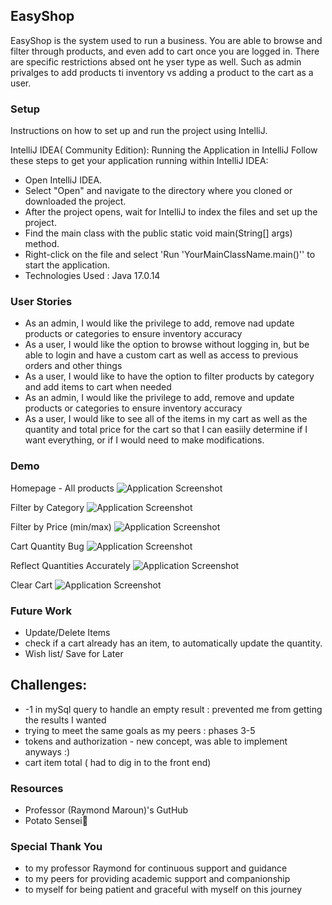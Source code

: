 ##  EasyShop
EasyShop is the system used to run a business. You are able to browse and filter through products, and even add to cart once you are logged in. There are specific restrictions absed ont he yser type as well. Such as admin privalges to add products ti inventory vs adding a product to the cart as a user.


### Setup
Instructions on how to set up and run the project using IntelliJ.

IntelliJ IDEA( Community Edition):
Running the Application in IntelliJ
Follow these steps to get your application running within IntelliJ IDEA:

- Open IntelliJ IDEA.
- Select "Open" and navigate to the directory where you cloned or downloaded the project.
- After the project opens, wait for IntelliJ to index the files and set up the project.
- Find the main class with the public static void main(String[] args) method.
- Right-click on the file and select 'Run 'YourMainClassName.main()'' to start the application.
- Technologies Used : Java 17.0.14

### User Stories

- As an admin, I would like the privilege to add, remove nad update products or categories to ensure inventory accuracy
- As a user, I would like the option to browse without logging in, but be able to login and have a custom cart as well as access to previous orders and other things
- As a user, I would like to have the option to filter products by category and add items to cart when needed
- As an admin, I would like the privilege to add, remove and update products or categories to ensure inventory accuracy
- As a user, I would like to see all of the items in my cart as well as the quantity and total price for the cart so that I can easiily determine if I want everything, or if I would need to make modifications.

### Demo
Homepage - All products
![Application Screenshot](https://i.imgur.com/SA045s4.png)

Filter by Category
![Application Screenshot](https://i.imgur.com/hHgosFq.png)

Filter by Price (min/max)
![Application Screenshot](https://i.imgur.com/ABiZGrB.png)

Cart Quantity Bug
![Application Screenshot](https://i.imgur.com/kRi9TXE.png)

Reflect Quantities Accurately
![Application Screenshot](https://i.imgur.com/P59PHjS.png)

Clear Cart
![Application Screenshot](https://i.imgur.com/wW0ynYt.png)


### Future Work
- Update/Delete Items
- check if a cart already has an item, to automatically update the quantity.
- Wish list/ Save for Later



## Challenges:
- -1 in mySql query to handle an empty result : prevented me from getting the results I wanted 
- trying to meet the same goals as my peers :  phases 3-5
- tokens and authorization - new concept, was able to implement anyways :)
- cart item total ( had to dig in to the front end)

### Resources

- Professor (Raymond Maroun)'s GutHub
- Potato Sensei🥔


### Special Thank You
- to my professor Raymond for continuous support and guidance
- to my peers for providing academic support and companionship
- to myself for being patient and graceful with myself on this journey
